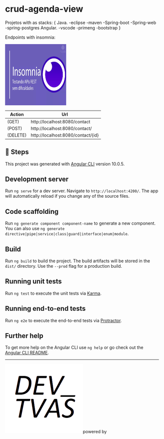# crud-agenda-view
Projetos with as stacks:
    { Java.
        -eclipse
        -maven
        -Spring-boot
        -Spring-web
        -spring-postgres
    Angular.
        -vscode
        -primeng
        -bootstrap
    }   

Endpoints with insomnia:

<p><img src="src/assets/insomnia.jpg"  width="200" height="200"></p>

Action  | Url
------------- | -------------
 (GET)  | http://localhost:8080/contact
 (POST) | http://localhost:8080/contact/
 (DELETE) |http://localhost:8080/contact/{id}



## 🚀 Steps

This project was generated with [Angular CLI](https://github.com/angular/angular-cli) version 10.0.5.

## Development server

Run `ng serve` for a dev server. Navigate to `http://localhost:4200/`. The app will automatically reload if you change any of the source files.

## Code scaffolding

Run `ng generate component component-name` to generate a new component. You can also use `ng generate directive|pipe|service|class|guard|interface|enum|module`.

## Build

Run `ng build` to build the project. The build artifacts will be stored in the `dist/` directory. Use the `--prod` flag for a production build.

## Running unit tests

Run `ng test` to execute the unit tests via [Karma](https://karma-runner.github.io).

## Running end-to-end tests

Run `ng e2e` to execute the end-to-end tests via [Protractor](http://www.protractortest.org/).

## Further help

To get more help on the Angular CLI use `ng help` or go check out the [Angular CLI README](https://github.com/angular/angular-cli/blob/master/README.md).

------------------------------------------------------------------------
<img src="src/assets/myLogo.png">powered by
